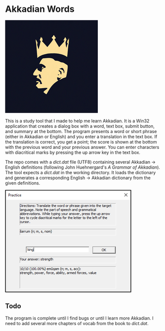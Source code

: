 # Akkadian Words

![](king-logo.bmp)

This is a study tool that I made to help me learn Akkadian. It is a Win32 application that creates a dialog box with a word, text box, submit button, and summary at the bottom. The program presents a word or short phrase (either in Akkadian or English) and you enter a translation in the text box. If the translation is correct, you get a point; the score is shown at the bottom with the previous word and your previous answer. You can enter characters with diacritical marks by pressing the up arrow key in the text box.

The repo comes with a _dict.dat_ file (UTF8)
containing several Akkadian -> English definitions (following John Huehnergard's _A Grammar
of Akkadian_). The tool expects a _dict.dat_ in the working directory. It loads the dictionary
and generates a corresponding English -> Akkadian dictionary from the given definitions.

![](screenshot.PNG)

## Todo

The program is complete until I find bugs or until I learn more Akkadian. I need to add several more chapters of vocab from the book to _dict.dat_.
